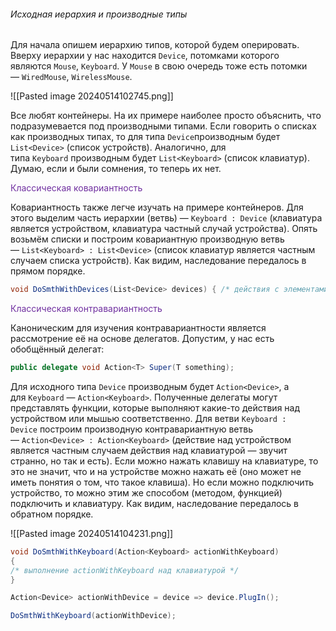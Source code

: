 ###### Исходная иерархия и производные типы

Для начала опишем иерархию типов, которой будем оперировать. Вверху иерархии у нас находится `Device`, потомками которого являются `Mouse`, `Keyboard`. У `Mouse` в свою очередь тоже есть потомки — `WiredMouse`, `WirelessMouse`. 


![[Pasted image 20240514102745.png]]

Все любят контейнеры. На их примере наиболее просто объяснить, что подразумевается под производными типами. Если говорить о списках как производных типах, то для типа `Device`производным будет  
`List<Device>` (список устройств). Аналогично, для типа `Keyboard` производным будет `List<Keyboard>` (список клавиатур). Думаю, если и были сомнения, то теперь их нет.

<span style="color:#7030a0">Классическая ковариантность</span>

Ковариантность также легче изучать на примере контейнеров. Для этого выделим часть иерархии (ветвь) — `Keyboard : Device` (клавиатура является устройством, клавиатура частный случай устройства). Опять возьмём списки и построим ковариантную производную ветвь — `List<Keyboard> : List<Device>` (список клавиатур является частным случаем списка устройств). Как видим, наследование передалось в прямом порядке.

```cs
void DoSmthWithDevices(List<Device> devices) { /* действия с элементами списка */ }...List<Keyboard> keyboards = new List<Keyboard> { /* заполнение списка */ };DoSmthWithDevices(keyboards);
```

<span style="color:#7030a0">Классическая контравариантность</span>

Каноническим для изучения контравариантности является рассмотрение её на основе делегатов. Допустим, у нас есть обобщённый делегат:

```csharp
public delegate void Action<T> Super(T something);
```

Для исходного типа `Device` производным будет `Action<Device>`, а для `Keyboard` — `Action<Keyboard>`. Полученные делегаты могут представлять функции, которые выполняют какие-то действия над устройством или мышью соответственно. Для ветви `Keyboard : Device` построим производную контравариантную ветвь — `Action<Device> : Action<Keyboard>` (действие над устройством является частным случаем действия над клавиатурой — звучит странно, но так и есть). Если можно нажать клавишу на клавиатуре, то это не значит, что и на устройстве можно нажать её (оно может не иметь понятия о том, что такое клавиша). Но если можно подключить устройство, то можно этим же способом (методом, функцией) подключить и клавиатуру. Как видим, наследование передалось в обратном порядке.

![[Pasted image 20240514104231.png]]

```csharp
void DoSmthWithKeyboard(Action<Keyboard> actionWithKeyboard) 
{ 
/* выполнение actionWithKeyboard над клавиатурой */ 
}

Action<Device> actionWithDevice = device => device.PlugIn();

DoSmthWithKeyboard(actionWithDevice);
```

